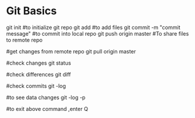 # Git Basics
git init #to initialize git repo
git add <file name>  #to add files
git commit -m "commit message" #to commit into local repo
git push origin master #To share files to remote repo

#get changes from remote repo
git pull origin master

#check changes
git status

#check differences
git diff

#check commits
git -log

#to see data changes
git -log -p

#to exit above command ,enter Q
